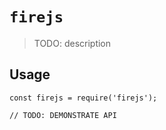 # `firejs`

> TODO: description

## Usage

```
const firejs = require('firejs');

// TODO: DEMONSTRATE API
```
